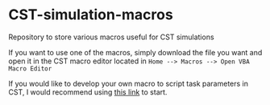 # CST-simulation-macros
Repository to store various macros useful for CST simulations

If you want to use one of the macros, simply download the file you want and open it in the CST macro editor located in `Home --> Macros --> Open VBA Macro Editor`

If you would like to develop your own macro to script task parameters in CST, I would recommend using [this link](https://space.mit.edu/RADIO/CST_online/mergedProjects/VBA_DES/special_vbacommands/simulationtaskobject.htm) to start. 
